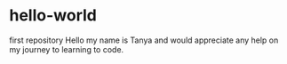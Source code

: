 # hello-world
first repository
Hello my name is Tanya and would appreciate any help on my journey to learning to code.
